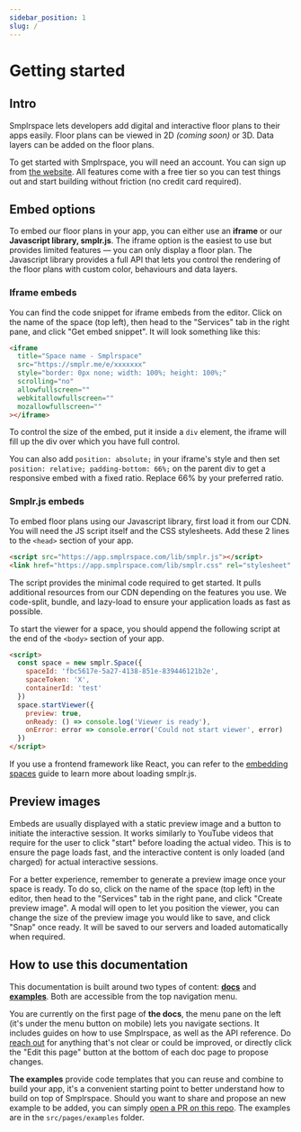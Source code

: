 ```yaml
---
sidebar_position: 1
slug: /
---
```


# Getting started

## Intro

Smplrspace lets developers add digital and interactive floor plans to their apps easily. Floor plans can be viewed in 2D _(coming soon)_ or 3D. Data layers can be added on the floor plans.

To get started with Smplrspace, you will need an account. You can sign up from [the website](https://www.smplrspace.com). All features come with a free tier so you can test things out and start building without friction (no credit card required).

## Embed options

To embed our floor plans in your app, you can either use an **iframe** or our **Javascript library, smplr.js**. The iframe option is the easiest to use but provides limited features — you can only display a floor plan. The Javascript library provides a full API that lets you control the rendering of the floor plans with custom color, behaviours and data layers.

### Iframe embeds

You can find the code snippet for iframe embeds from the editor. Click on the name of the space (top left), then head to the "Services" tab in the right pane, and click "Get embed snippet". It will look something like this:

```html
<iframe
  title="Space name - Smplrspace"
  src="https://smplr.me/e/xxxxxxx"
  style="border: 0px none; width: 100%; height: 100%;"
  scrolling="no"
  allowfullscreen=""
  webkitallowfullscreen=""
  mozallowfullscreen=""
></iframe>
```

To control the size of the embed, put it inside a `div` element, the iframe will fill up the div over which you have full control.

You can also add `position: absolute;` in your iframe's style and then set `position: relative; padding-bottom: 66%;` on the parent div to get a responsive embed with a fixed ratio. Replace 66% by your preferred ratio.

### Smplr.js embeds

To embed floor plans using our Javascript library, first load it from our CDN. You will need the JS script itself and the CSS stylesheets. Add these 2 lines to the `<head>` section of your app.

```html
<script src="https://app.smplrspace.com/lib/smplr.js"></script>
<link href="https://app.smplrspace.com/lib/smplr.css" rel="stylesheet" />
```

The script provides the minimal code required to get started. It pulls additional resources from our CDN depending on the features you use. We code-split, bundle, and lazy-load to ensure your application loads as fast as possible.

To start the viewer for a space, you should append the following script at the end of the `<body>` section of your app.

```html
<script>
  const space = new smplr.Space({
    spaceId: 'fbc5617e-5a27-4138-851e-839446121b2e',
    spaceToken: 'X',
    containerId: 'test'
  })
  space.startViewer({
    preview: true,
    onReady: () => console.log('Viewer is ready'),
    onError: error => console.error('Could not start viewer', error)
  })
</script>
```

If you use a frontend framework like React, you can refer to the [embedding spaces](/guides/embedding.md) guide to learn more about loading smplr.js.

## Preview images

Embeds are usually displayed with a static preview image and a button to initiate the interactive session. It works similarly to YouTube videos that require for the user to click "start" before loading the actual video. This is to ensure the page loads fast, and the interactive content is only loaded (and charged) for actual interactive sessions.

For a better experience, remember to generate a preview image once your space is ready. To do so, click on the name of the space (top left) in the editor, then head to the "Services" tab in the right pane, and click "Create preview image". A modal will open to let you position the viewer, you can change the size of the preview image you would like to save, and click "Snap" once ready. It will be saved to our servers and loaded automatically when required.

## How to use this documentation

This documentation is built around two types of content: **[docs](/)** and **[examples](/examples)**. Both are accessible from the top navigation menu.

You are currently on the first page of **the docs**, the menu pane on the left (it's under the menu button on mobile) lets you navigate sections. It includes guides on how to use Smplrspace, as well as the API reference. Do [reach out](https://www.smplrspace.com/support) for anything that's not clear or could be improved, or directly click the "Edit this page" button at the bottom of each doc page to propose changes.

**The examples** provide code templates that you can reuse and combine to build your app, it's a convenient starting point to better understand how to build on top of Smplrspace. Should you want to share and propose an new example to be added, you can simply [open a PR on this repo](https://github.com/smplrspace/docs). The examples are in the `src/pages/examples` folder.
